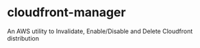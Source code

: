 # cloudfront-manager
An AWS utility to Invalidate, Enable/Disable and Delete Cloudfront distribution
